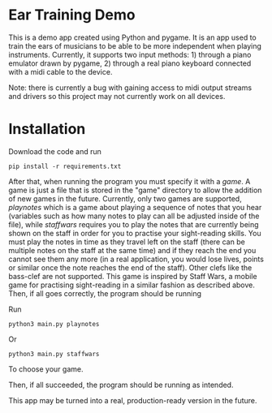 # Ear Training Demo

This is a demo app created using Python and pygame. It is an app used to train the ears of musicians to be able to be more independent when playing instruments. Currently, it supports two input methods: 1) through a piano emulator drawn by pygame, 2) through a real piano keyboard connected with a midi cable to the device.

Note: there is currently a bug with gaining access to midi output streams and drivers so this project may not currently work on all devices.

# Installation

Download the code and run
```
pip install -r requirements.txt
```
After that, when running the program you must specify it with a *game*. A game is just a file that is stored in the "game" directory to allow the addition of new games in the future. Currently, only two games are supported, *playnotes* which is a game about playing a sequence of notes that you hear (variables such as how many notes to play can all be adjusted inside of the file), while *staffwars* requires you to play the notes that are currently being shown on the staff in order for you to practise your sight-reading skills. You must play the notes in time as they travel left on the staff (there can be multiple notes on the staff at the same time) and if they reach the end you cannot see them any more (in a real application, you would lose lives, points or similar once the note reaches the end of the staff). Other clefs like the bass-clef are not supported. This game is inspired by Staff Wars, a mobile game for practising sight-reading in a similar fashion as described above.
Then, if all goes correctly, the program should be running

Run
```
python3 main.py playnotes
```
Or
```
python3 main.py staffwars
```
To choose your game.

Then, if all succeeded, the program should be running as intended.

This app may be turned into a real, production-ready version in the future.
